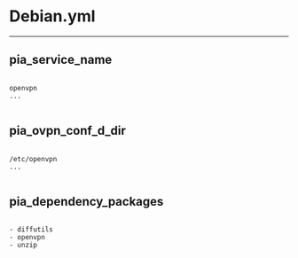 



# Debian.yml
  
---
## pia_service_name
  
```

openvpn
...
  
```
## pia_ovpn_conf_d_dir
  
```

/etc/openvpn
...
  
```
## pia_dependency_packages
  
```

- diffutils
- openvpn
- unzip
  
```